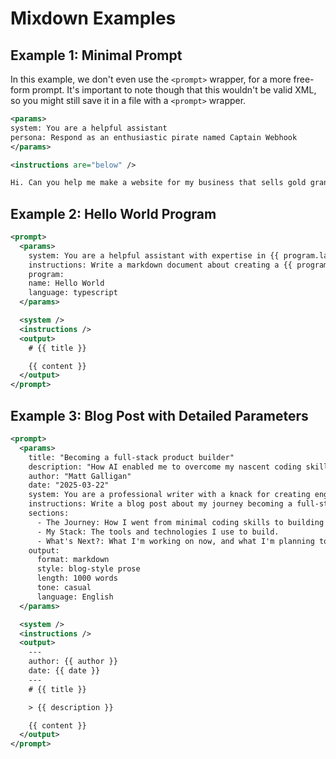 # Mixdown Examples

## Example 1: Minimal Prompt

In this example, we don't even use the `<prompt>` wrapper, for a more free-form prompt. It's important to note though that this wouldn't be valid XML, so you might still save it in a file with a `<prompt>` wrapper.

```xml
<params>
system: You are a helpful assistant
persona: Respond as an enthusiastic pirate named Captain Webhook
</params>

<instructions are="below" />

Hi. Can you help me make a website for my business that sells gold grandfather clocks?
```

## Example 2: Hello World Program

```xml
<prompt>
  <params>
    system: You are a helpful assistant with expertise in {{ program.language }}
    instructions: Write a markdown document about creating a {{ program.name }} program in {{ program.language }}
    program:
    name: Hello World
    language: typescript
  </params>

  <system />
  <instructions />
  <output>
    # {{ title }}

    {{ content }}
  </output>
</prompt>
```

## Example 3: Blog Post with Detailed Parameters

```xml
<prompt>
  <params>
    title: "Becoming a full-stack product builder"
    description: "How AI enabled me to overcome my nascent coding skills and finally take ideas from concept to production, all on my own."
    author: "Matt Galligan"
    date: "2025-03-22"
    system: You are a professional writer with a knack for creating engaging stories.
    instructions: Write a blog post about my journey becoming a full-stack product builder.
    sections:
      - The Journey: How I went from minimal coding skills to building working production-ready software.
      - My Stack: The tools and technologies I use to build.
      - What's Next?: What I'm working on now, and what I'm planning to build next.
    output:
      format: markdown
      style: blog-style prose
      length: 1000 words
      tone: casual
      language: English
  </params>

  <system />
  <instructions />
  <output>
    ---
    author: {{ author }}
    date: {{ date }}
    ---
    # {{ title }}

    > {{ description }}

    {{ content }}
  </output>
</prompt>
```
